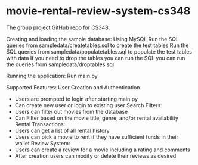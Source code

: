 # movie-rental-review-system-cs348
The group project GitHub repo for CS348.

Creating and loading the sample database:
Using MySQL
Run the SQL queries from sampledata/createtables.sql to create the test tables
Run the SQL queries from sampledata/populatetables.sql to populate the test tables with data
If you need to drop the tables you can run the SQL you can run the queries from sampledata/droptables.sql

Running the application:
Run main.py

Supported Features:
User Creation and Authentication
- Users are prompted to login after starting main.py
- Can create new user or login to existing user
Search Filters:
- Users can filter out movies from the database
- Can Filter based on the movie title, genre, and/or rental availability
Rental Transactions:
- Users can get a list of all rental history
- Users can pick a movie to rent if they have sufficient funds in their wallet
Review System:
- Users can create a review for a movie including a rating and comments
- After creation users can modify or delete their reviews as desired
